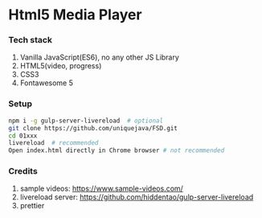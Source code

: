# Html5 Media Player

### Tech stack

1. Vanilla JavaScript(ES6), no any other JS Library
2. HTML5(video, progress)
3. CSS3
4. Fontawesome 5

### Setup

```sh
npm i -g gulp-server-livereload  # optional
git clone https://github.com/uniquejava/FSD.git
cd 01xxx
livereload  # recommended
Open index.html directly in Chrome browser # not recommended
```

### Credits

1. sample videos: https://www.sample-videos.com/
2. livereload server: https://github.com/hiddentao/gulp-server-livereload
3. prettier
